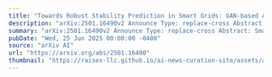 ```yaml
---
title: "Towards Robust Stability Prediction in Smart Grids: GAN-based Approach under Data Constraints and Adversarial Challenges"
description: "arXiv:2501.16490v2 Announce Type: replace-cross Abstract: Smart grids are crucial for meeting rising energy demands driven by global population growth and urbanization. By integrating renewable energy sources, they enhance efficiency, reliability, and sustainability. However, ensuring their availability and security requires advanced operational control and safety measures. Although artificial intelligence and machine learning can help assess grid stability, challenges such as data scarcity and cybersecurity threats, particularly adversarial attacks, remain. Data scarcity is a major issue, as obtaining real-world instances of grid instability requires significant expertise, resources, and time. Yet, these instances are critical for testing new research advancements and security mitigations. This paper introduces a novel framework for detecting instability in smart grids using only stable data. It employs a Generative Adversarial Network (GAN) where the generator is designed not to produce near-realistic data but instead to generate Out-Of-Distribution (OOD) samples with respect to the stable class. These OOD samples represent unstable behavior, anomalies, or disturbances that deviate from the stable data distribution. By training exclusively on stable data and exposing the discriminator to OOD samples, our framework learns a robust decision boundary to distinguish stable conditions from any unstable behavior, without requiring unstable data during training. Furthermore, we incorporate an adversarial training layer to enhance resilience against attacks. Evaluated on a real-world dataset, our solution achieves up to 98.1% accuracy in predicting grid stability and 98.9% in detecting adversarial attacks. Implemented on a single-board computer, it enables real-time decision-making with an average response time of under 7ms."
summary: "arXiv:2501.16490v2 Announce Type: replace-cross Abstract: Smart grids are crucial for meeting rising energy demands driven by global population growth and urbanization. By integrating renewable energy sources, they enhance efficiency, reliability, and sustainability. However, ensuring their availability and security requires advanced operational control and safety measures. Although artificial intelligence and machine learning can help assess grid stability, challenges such as data scarcity and cybersecurity threats, particularly adversarial attacks, remain. Data scarcity is a major issue, as obtaining real-world instances of grid instability requires significant expertise, resources, and time. Yet, these instances are critical for testing new research advancements and security mitigations. This paper introduces a novel framework for detecting instability in smart grids using only stable data. It employs a Generative Adversarial Network (GAN) where the generator is designed not to produce near-realistic data but instead to generate Out-Of-Distribution (OOD) samples with respect to the stable class. These OOD samples represent unstable behavior, anomalies, or disturbances that deviate from the stable data distribution. By training exclusively on stable data and exposing the discriminator to OOD samples, our framework learns a robust decision boundary to distinguish stable conditions from any unstable behavior, without requiring unstable data during training. Furthermore, we incorporate an adversarial training layer to enhance resilience against attacks. Evaluated on a real-world dataset, our solution achieves up to 98.1% accuracy in predicting grid stability and 98.9% in detecting adversarial attacks. Implemented on a single-board computer, it enables real-time decision-making with an average response time of under 7ms."
pubDate: "Wed, 25 Jun 2025 00:00:00 -0400"
source: "arXiv AI"
url: "https://arxiv.org/abs/2501.16490"
thumbnail: "https://raisex-llc.github.io/ai-news-curation-site/assets/arxiv.png"
---
```


